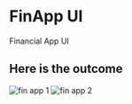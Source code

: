 # FinApp UI

Financial App UI

## Here is the outcome


![fin app 1](https://user-images.githubusercontent.com/74512232/176642442-38dcb92c-a143-4aff-b98d-3f913b4db7a7.gif)
![fin app 2](https://user-images.githubusercontent.com/74512232/176642449-c46de525-37bc-4e32-9c5b-37baeee9aae3.gif)
